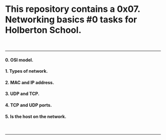 <h1>This repository contains a 0x07. Networking basics #0 tasks for Holberton School.</h1>
<br>
<hr>
<h4>0. OSI model.</h4>
<h4>1. Types of network.</h4>
<h4>2. MAC and IP address.</h4>
<h4>3. UDP and TCP.</h4>
<h4>4. TCP and UDP ports.</h4>
<h4>5. Is the host on the network.</h4>
<br>
<hr>